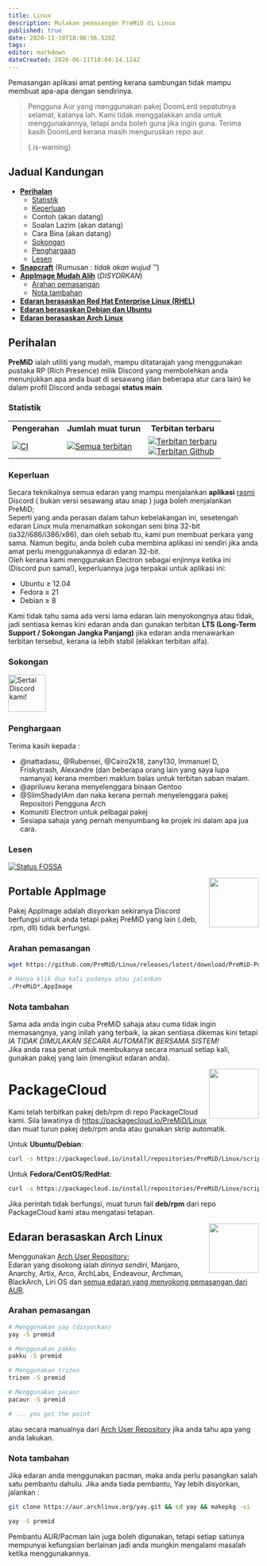 ```yaml
---
title: Linux
description: Mulakan pemasangan PreMiD di Linux
published: true
date: 2020-11-10T18:06:56.520Z
tags:
editor: markdown
dateCreated: 2020-06-11T18:04:14.124Z
---
```


Pemasangan aplikasi amat penting kerana sambungan tidak mampu membuat apa-apa dengan sendirinya.

> Pengguna Aur yang menggunakan pakej DoomLerd sepatutnya selamat, katanya lah. Kami tidak menggalakkan anda untuk menggunakannya, tetapi anda boleh guna jika ingin guna. Terima kasih DoomLerd kerana masih menguruskan repo aur. 
> 
> {.is-warning}

## Jadual Kandungan

- **[Perihalan](#about)**
  - [Statistik](#stats)
  - [Keperluan](#requirements)
  - Contoh (akan datang)
  - Soalan Lazim (akan datang)
  - Cara Bina (akan datang)
  - [Sokongan](#support)
  - [Penghargaan](#credits)
  - [Lesen](#license)
- **[Snapcraft](#snapcraft)** (Rumusan : _tidak akan wujud_ ™️)
- **[AppImage Mudah Alih](#appimage)** (_DISYORKAN_)
  - [Arahan pemasangan](#appimageinstall)
  - [Nota tambahan](#appimagenotes)
- [**Edaran berasaskan Red Hat Enterprise Linux (RHEL)**](#packagecloud)
- [**Edaran berasaskan Debian dan Ubuntu**](#packagecloud)
- [**Edaran berasaskan Arch Linux**](#arch)

<a name="about"></a>

## Perihalan

**PreMiD** ialah utiliti yang mudah, mampu ditatarajah yang menggunakan pustaka RP (Rich Presence) milik Discord yang membolehkan anda menunjukkan apa anda buat di sesawang (dan beberapa atur cara lain) ke dalam profil Discord anda sebagai **status main**.

<a name="stats"></a>

### Statistik

<table>
  <tr>
    <th>Pengerahan</th>
    <th>Jumlah muat turun</th>
    <th>Terbitan terbaru</th>
  </tr>
  <tr>
    <td><a href="https://github.com/PreMiD/Linux/actions"><img src="https://github.com/PreMiD/Linux/workflows/CI/badge.svg?branch=master&event=push" alt="CI"></a></td>
    <td><a href="https://github.com/PreMiD/Linux/releases"><img src="https://img.shields.io/github/downloads/PreMiD/Linux/total.svg?maxAge=86400" alt="Semua terbitan"></a></td>
    <td><a href="https://github.com/PreMiD/Linux/releases/latest"><img src="https://img.shields.io/github/v/release/PreMiD/Linux.svg?maxAge=86400" alt="Terbitan terbaru"><br><img src="https://img.shields.io/github/downloads/PreMiD/Linux/latest/total.svg?maxAge=86400" alt="Terbitan Github"></a></td>
  </tr>
</table>

<a name="requirements"></a>

### Keperluan

Secara teknikalnya semua edaran yang mampu menjalankan **aplikasi** [rasmi](https://discordapp.com/download) Discord ( bukan versi sesawang atau snap ) juga boleh menjalankan PreMiD;</br> Seperti yang anda perasan dalam tahun kebelakangan ini, sesetengah edaran Linux mula menamatkan sokongan seni bina 32-bit (ia32/i686/i386/x86), dan oleh sebab itu, kami pun membuat perkara yang sama. Namun begitu, anda boleh cuba membina aplikasi ini sendiri jika anda amat perlu menggunakannya di edaran 32-bit.</br> Oleh kerana kami menggunakan Electron sebagai enjinnya ketika ini (Discord pun sama!), keperluannya juga terpakai untuk aplikasi ini:

- Ubuntu ≥ 12.04
- Fedora ≥ 21
- Debian ≥ 8

Kami tidak tahu sama ada versi lama edaran lain menyokongnya atau tidak, jadi sentiasa kemas kini edaran anda dan gunakan terbitan **LTS (Long-Term Support / Sokongan Jangka Panjang)** jika edaran anda menawarkan terbitan tersebut, kerana ia lebih stabil (elakkan terbitan alfa).

<a name="support"></a>

### Sokongan

<div>
  <a target="_blank" href="https://discord.premid.app/" title="Sertai Discord kami!">
    <img height="75px" draggable="false" src="https://discordapp.com/api/guilds/493130730549805057/widget.png?style=banner2" alt="Sertai Discord kami!">
  </a>
</div>

<a name="credits"></a>

### Penghargaan

Terima kasih kepada :

- @nattadasu, @Rubensei, @Cairo2k18, zany130, Immanuel D, Friskytrash, Alexandre (dan beberapa orang lain yang saya lupa namanya) kerana memberi maklum balas untuk terbitan saban malam.
- @apriluwu kerana menyelenggara binaan Gentoo
- @SlimShadyIAm dan naka kerana pernah menyelenggara pakej Repositori Pengguna Arch
- Komuniti Electron untuk pelbagai pakej
- Sesiapa sahaja yang pernah menyumbang ke projek ini dalam apa jua cara.

<a name="license"></a>

### Lesen

[![Status FOSSA](https://app.fossa.io/api/projects/git%2Bgithub.com%2FPreMiD%2FLinux.svg?type=large)](https://app.fossa.io/projects/git%2Bgithub.com%2FPreMiD%2FLinux?ref=badge_large)

<img src="https://i.imgur.com/ACAxtmA.png" width="100" height="100" align="right"></img>
<a name="snapcraft"></a>

## Portable AppImage

Pakej AppImage adalah disyorkan sekiranya Discord berfungsi untuk anda tetapi pakej PreMiD yang lain (.deb, .rpm, dll) tidak berfungsi.

<a name="appimageinstall"></a>

### Arahan pemasangan

```bash
wget https://github.com/PreMiD/Linux/releases/latest/download/PreMiD-Portable.AppImage && chmod a+x PreMiD*.AppImage
```

```bash
# Hanya klik dua kali padanya atau jalankan
./PreMiD*.AppImage
```

<a name="appimagenotes"></a>

### Nota tambahan

Sama ada anda ingin cuba PreMiD sahaja atau cuma tidak ingin memasangnya, yang inilah yang terbaik, ia akan sentiasa dikemas kini tetapi _IA TIDAK DIMULAKAN SECARA AUTOMATIK BERSAMA SISTEM!_</br>Jika anda rasa penat untuk membukanya secara manual setiap kali, gunakan pakej yang lain (mengikut edaran anda).

<img src="https://raw.githubusercontent.com/PreMiD/Linux/master/.github/packagecloud.png" width="100" height="100" align="right"></img>
<a name="packagecloud"></a>

# PackageCloud

Kami telah terbitkan pakej deb/rpm di repo PackageCloud kami. Sila lawatinya di https://packagecloud.io/PreMiD/Linux dan muat turun pakej deb/rpm anda atau gunakan skrip automatik.

Untuk **Ubuntu/Debian**:

```bash
curl -s https://packagecloud.io/install/repositories/PreMiD/Linux/script.deb.sh | sudo bash
```

Untuk **Fedora/CentOS/RedHat**:

```bash
curl -s https://packagecloud.io/install/repositories/PreMiD/Linux/script.rpm.sh | sudo bash
```

Jika perintah tidak berfungsi, muat turun fail **deb/rpm** dari repo PackageCloud kami atau mengatasi tetapan.

<a name="arch"></a>
<img src="https://raw.githubusercontent.com/PreMiD/Linux/86ae2fbd49499785281f388a5305b06e0d3ecfea/.github/iusearchbtw.svg" width="100" height="100" align="right"></img>

## Edaran berasaskan Arch Linux

Menggunakan [Arch User Repository](https://aur.archlinux.org/packages/premid);</br> Edaran yang disokong ialah _dirinya sendiri_, Manjaro, Anarchy, Artix, Arco, ArchLabs, Endeavour, Archman, BlackArch, Liri OS dan [semua edaran yang menyokong pemasangan dari AUR](https://wiki.archlinux.org/index.php/Arch-based_distributions_(Bahasa_Melayu)#Aktif).

<a name="archinstall"></a>

### Arahan pemasangan

```bash
# Menggunakan yay (disyorkan)
yay -S premid
```

```bash
# Menggunakan pakku
pakku -S premid
```

```bash
# Menggunakan trizen
trizen -S premid
```

```bash
# Menggunakan pacaur
pacaur -S premid
```

```bash
# ... you get the point
```

atau secara manualnya dari [Arch User Repository](https://aur.archlinux.org/packages/premid) jika anda tahu apa yang anda lakukan.

<a name="archnotes"></a>

### Nota tambahan

Jika edaran anda menggunakan pacman, maka anda perlu pasangkan salah satu pembantu dahulu. Jika anda tiada pembantu, Yay lebih disyorkan, jalankan :

```bash
git clone https://aur.archlinux.org/yay.git && cd yay && makepkg -si
```

```bash
yay -S premid
```

Pembantu AUR/Pacman lain juga boleh digunakan, tetapi setiap satunya mempunyai kefungsian berlainan jadi anda mungkin mengalami masalah ketika menggunakannya.